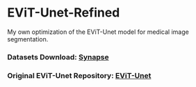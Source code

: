 # EViT-Unet-Refined
My own optimization of the EViT-Unet model for medical image segmentation.

### Datasets Download: [Synapse](https://www.synapse.org/Synapse:syn3193805/files/)

### Original EViT-Unet Repository: [EViT-Unet](https://github.com/vincenthuang/EVIT-UNET-Optimized)
